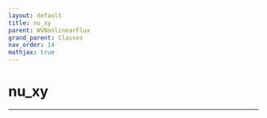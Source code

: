 ```yaml
---
layout: default
title: nu_xy
parent: WVNonlinearFlux
grand_parent: Classes
nav_order: 14
mathjax: true
---
```


#  nu_xy




---

